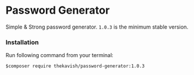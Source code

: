 # Password Generator
Simple & Strong password generator. `1.0.3` is the minimum stable version.

### Installation

Run following command from your terminal:

`$composer require thekavish/password-generator:1.0.3`
